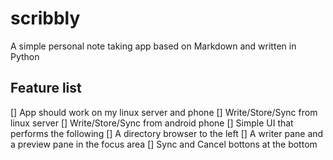 # scribbly
A simple personal note taking app based on Markdown and written in Python

## Feature list
[] App should work on my linux server and phone
[] Write/Store/Sync from linux server
[] Write/Store/Sync from android phone
[] Simple UI that performs the following
[] A directory browser to the left
[] A writer pane and a preview pane in the focus area
[] Sync and Cancel bottons at the bottom
